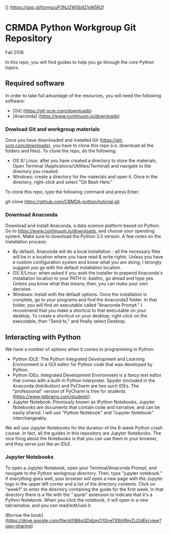 [] (https://goo.gl/forms/uP3NJZWSb921oN5R2)

# CRMDA Python Workgroup Git Repository
Fall 2016

In this repo, you will find guides to help you go through the core Python topics. 

## Required software
In order to take full advantage of the resources, you will need the following software:
 - [Git] (https://git-scm.com/downloads)
 - [Anaconda] (https://www.continuum.io/downloads)

### Dowload Git and workgroup materials 
Once you have downloaded and installed Git (https://git-scm.com/downloads), you have to clone this repo (i.e. download all the folders and files). To clone the repo, do the following:
 - OS X/ Linux: after you have created a directory to store the materials, Open Terminal (Applications/Utilities/Terminal) and navigate to the directory you created.
 - Windows: create a directory for the materials and open it. Once in the directory, right-click and select "Git Bash Here."

To clone this repo, type the following command and press Enter:

git clone https://github.com/CRMDA-python/tutorial.git

### Download Anaconda

Download and install Anaconda, a data science platform based on Python. Go to https://www.continuum.io/downloads, and choose your operating system. Make sure to download the Python 3.5 version. 
A few notes on the installation process:
 - By default, Anaconda will do a local installation - all the necessary files will be in a location where you have read & write rights. Unless you have a custom configuration system and know what you are doing, I strongly suggest you go with the default installation location. 
  - OS X/Linux: when asked if you wish the installer to prepend Anaconda's installation location to your PATH in .bashrc, go ahead and type yes. Unless you know what that means; then, you can make your own decision. 
  - Windows: Install with the default options. Once the installation is complete, go to your programs and find the Anaconda3 folder. In that folder, you will find an executable called "Anaconda Prompt." I recommend that you make a shortcut to that executable on your desktop. To create e shortcut on your desktop, right-click on the executable, then "Send to," and finally select Desktop.  

## Interacting with Python

We have a number of options when it comes to programming in Python. 
- Python IDLE: The Python Integrated Development and Learning Environment is a GUI editor for Python code that was developed by Python. 
- Python IDEs: Integrated Development Environment is a fancy text editor that comes with a built-in Python interpreter. Spyder (included in the Anaconda distribution) and PyCharm are two such IDEs. The "professional" version of PyCharm is free for students (https://www.jetbrains.com/student/). 
- Jupyter Notebook: Previously known as iPython Notebooks, Jupyter Notebooks are documents that contain code and narrative, and can be easily shared. I will use "Python Notebook" and "Jupyter Notebook" interchangeably.     

We will use Jupyter Notebooks for the duration of the 6-week Python crash course. In fact, all the guides in this repository are Jupyter Notebooks. The nice thing about the Notebooks is that you can use them in your browser, and they serve just like an IDLE. 

### Jupyter Notebooks

To open a Jupyter Notebook, open your Terminal/Anaconda Prompt, and navigate to the Python workgroup directory. Then, type "jupyter notebook." If everything goes well, your browser will open a new page with the Jupyter logo in the upper left corner and a list of the directory contents. Click on "week1" to enter the directory containing the guide for the first week. In that directory there is a file with the ".ipynb" extension to indicate that it's a Python Notebook. When you click the notebook, it will open in a new tab/window, and you can read/edit/use it.
 

[Borrow the book] (https://drive.google.com/file/d/0B8oQDdzmO1QneTI0bVRmZlJ2dEk/view?usp=sharing)
